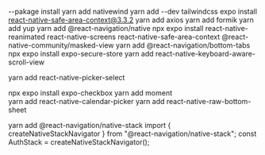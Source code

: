 
--pakage install
yarn add nativewind
yarn add --dev tailwindcss
expo install react-native-safe-area-context@3.3.2
yarn add axios
yarn add formik
yarn add yup
yarn add @react-navigation/native
npx expo install react-native-reanimated react-native-screens react-native-safe-area-context @react-native-community/masked-view
yarn add @react-navigation/bottom-tabs
npx expo install expo-secure-store
yarn add react-native-keyboard-aware-scroll-view


yarn add react-native-picker-select

npx expo install expo-checkbox
yarn add moment  
yarn add react-native-calendar-picker
yarn add react-native-raw-bottom-sheet


yarn add @react-navigation/native-stack
import { createNativeStackNavigator } from "@react-navigation/native-stack";
const AuthStack = createNativeStackNavigator();
